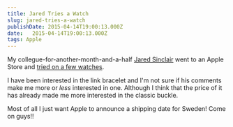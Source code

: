 ```yaml
---
title: Jared Tries a Watch
slug: jared-tries-a-watch
publishDate: 2015-04-14T19:00:13.000Z
date:   2015-04-14T19:00:13.000Z
tags: Apple
---
```


My collegue-for-another-month-and-a-half [Jared Sinclair](https://jaredsinclair.com/) went to an Apple Store and [tried on a few watches](http://blog.jaredsinclair.com/post/116388033340/apple-watch-try-on-unsorted-thoughts).

I have been interested in the link bracelet and I'm not sure if his comments make me more or _less_ interested in one. Although I think that the price of it has already made me more interested in the classic buckle.

Most of all I just want Apple to announce a shipping date for Sweden! Come on guys!!
